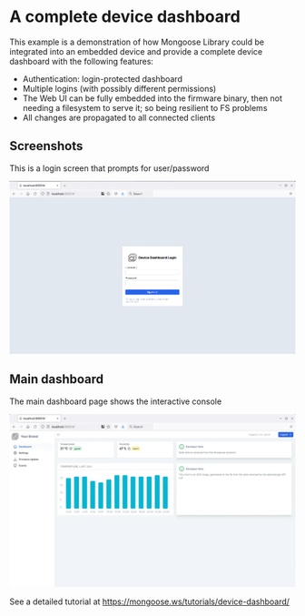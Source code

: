 # A complete device dashboard

This example is a demonstration of how Mongoose Library could be integrated
into an embedded device and provide a complete device dashboard with the
following features:

- Authentication: login-protected dashboard
- Multiple logins (with possibly different permissions)
- The Web UI can be fully embedded into the firmware binary, then not
  needing a filesystem to serve it; so being resilient to FS problems
- All changes are propagated to all connected clients

## Screenshots

This is a login screen that prompts for user/password

![](screenshots/login.webp)

## Main dashboard

The main dashboard page shows the interactive console

![](screenshots/dashboard.webp)


See a detailed tutorial at https://mongoose.ws/tutorials/device-dashboard/
